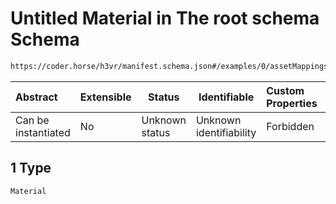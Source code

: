 # Untitled Material in The root schema Schema

```txt
https://coder.horse/h3vr/manifest.schema.json#/examples/0/assetMappings/1
```




| Abstract            | Extensible | Status         | Identifiable            | Custom Properties | Additional Properties | Access Restrictions | Defined In                                                               |
| :------------------ | ---------- | -------------- | ----------------------- | :---------------- | --------------------- | ------------------- | ------------------------------------------------------------------------ |
| Can be instantiated | No         | Unknown status | Unknown identifiability | Forbidden         | Allowed               | none                | [manifest.schema.json\*](../manifest.schema.json "open original schema") |

## 1 Type

`Material`
